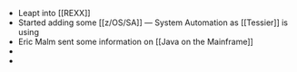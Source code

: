 - Leapt into [[REXX]]
- Started adding some [[z/OS/SA]] — System Automation as [[Tessier]] is using
- Eric Malm sent some information on [[Java on the Mainframe]]
-
-